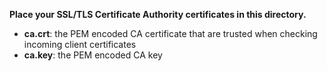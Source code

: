 **Place your SSL/TLS Certificate Authority certificates in this directory.**
* **ca.crt**: the PEM encoded CA certificate that are trusted when checking incoming client certificates
* **ca.key**: the PEM encoded CA key
